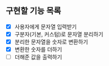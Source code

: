 ## 구현할 기능 목록
- [X] 사용자에게 문자열 입력받기
- [X] 구분자(기본, 커스텀)로 문자열 분리하기
- [X] 분리한 문자열을 숫자로 변환하기
- [x] 변환한 숫자를 더하기
- [ ] 더해준 값을 출력하기
